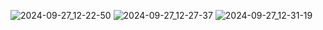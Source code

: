 ![2024-09-27_12-22-50](https://github.com/user-attachments/assets/ef54850b-f83b-483d-bc6f-f23548fe771b)
![2024-09-27_12-27-37](https://github.com/user-attachments/assets/258ea4d1-8796-4579-a650-cf4607c454ea)
![2024-09-27_12-31-19](https://github.com/user-attachments/assets/7e337371-e4fa-4f8a-b11d-399de12173a7)
